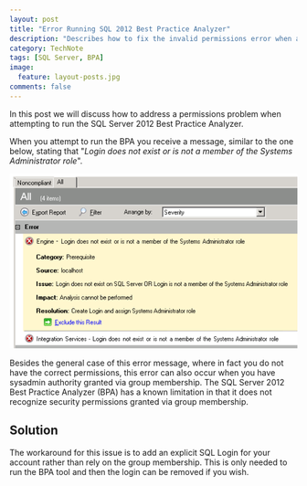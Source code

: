 ```yaml
---
layout: post
title: "Error Running SQL 2012 Best Practice Analyzer"
description: "Describes how to fix the invalid permissions error when attempting to run the SQL 2012 Best Practice Analyzer."
category: TechNote
tags: [SQL Server, BPA]
image: 
  feature: layout-posts.jpg
comments: false 
---
```

In this post we will discuss how to address a permissions problem when attempting to run the SQL Server 2012 Best Practice Analyzer.

<!-- more -->

When you attempt to run the BPA you receive a message, similar to the one below, stating that "*Login does not exist or is not a member of the Systems Administrator role*". 

![](/images/posts/error-running-sql-2012-bpa.png)

Besides the general case of this error message, where in fact you do not have the correct permissions, this error can also occur when you have sysadmin authority granted via group membership. The SQL Server 2012 Best Practice Analyzer (BPA) has a known limitation in that it does not recognize security permissions granted via group membership. 

## Solution ##

The workaround for this issue is to add an explicit SQL Login for your account rather than rely on the group membership. This is only needed to run the BPA tool and then the login can be removed if you wish.